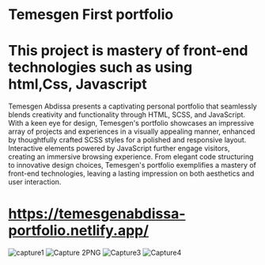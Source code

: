 #  Temesgen First portfolio 
# This project  is mastery of front-end technologies such as  using html,Css, Javascript 
Temesgen Abdissa presents a captivating personal portfolio that seamlessly blends creativity and functionality through HTML, SCSS, and JavaScript. 
With a keen eye for design, Temesgen's portfolio showcases an impressive array of projects and experiences in a visually appealing manner,
enhanced by thoughtfully crafted SCSS styles for a polished and responsive layout. 
Interactive elements powered by JavaScript further engage visitors, creating an immersive browsing experience. From elegant code structuring to innovative design choices,
Temesgen's portfolio exemplifies a mastery of front-end technologies, leaving a lasting impression on both aesthetics and user interaction.

# https://temesgenabdissa-portfolio.netlify.app/
![capture1](https://github.com/TEMESGENABDISSA/portfolio_v1/assets/109625337/d55ec01e-9e52-4f11-a335-db6130593088)
![Capture 2PNG](https://github.com/TEMESGENABDISSA/portfolio_v1/assets/109625337/e3bf966b-a335-4e62-b21e-619e86dca03b)
![Capture3](https://github.com/TEMESGENABDISSA/portfolio_v1/assets/109625337/96fa2253-0356-419c-a710-dc402211b4d8)
![Capture4](https://github.com/TEMESGENABDISSA/portfolio_v1/assets/109625337/6383d5a7-683a-47c8-b75d-eb0d18691776)
